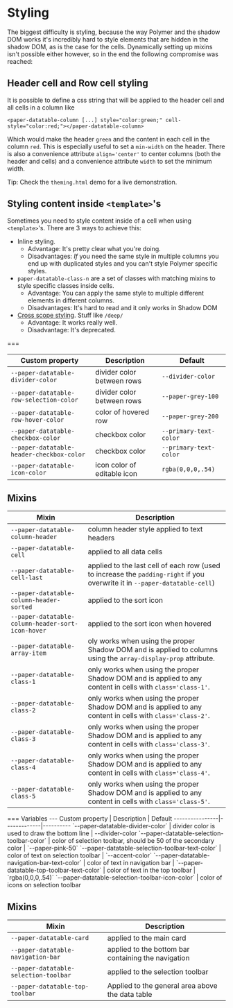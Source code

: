 Styling
===
The biggest difficulty is styling, because the way Polymer and the shadow DOM works it's incredibly hard to style elements that are hidden in the shadow DOM, as is the case for the cells. Dynamically setting up mixins isn't possible either however, so in the end the following compromise was reached:

Header cell and Row cell styling
---
It is possible to define a css string that will be applied to the header cell and all cells in a column like

	<paper-datatable-column [...] style="color:green;" cell-style="color:red;"></paper-datatable-column>

Which would make the header `green` and the content in each cell in the column `red`. This is especially useful to set a `min-width` on the header. There is also a convenience attribute `align='center'` to center columns (both the header and cells) and a convenience attribute `width` to set the minimum width.

Tip: Check the `theming.html` demo for a live demonstration.

Styling content inside `<template>`'s
---
Sometimes you need to style content inside of a cell when using `<template>`'s. There are 3 ways to achieve this:

 - Inline styling. 
   - Advantage: It's pretty clear what you're doing. 
   - Disadvantages: *If* you need the same style in multiple columns you end up with duplicated styles and you can't 
     style Polymer specific styles.
 - `paper-datatable-class-n` are a set of classes with matching mixins to style specific classes inside cells. 
   - Advantage: You can apply the same style to multiple different elements in different columns.
   - Disadvantages: It's hard to read and it only works in Shadow DOM
 - [Cross scope styling](https://www.polymer-project.org/1.0/docs/devguide/styling.html#xscope-styling). Stuff like `/deep/`
   - Advantage: It works really well.
   - Disadvantage: It's deprecated.

<paper-datatable>
===

 Custom property | Description | Default
 ----------------|-------------|----------
 `--paper-datatable-divider-color` | divider color between rows | `--divider-color`
 `--paper-datatable-row-selection-color` | divider color between rows | `--paper-grey-100`
 `--paper-datatable-row-hover-color` | color of hovered row | `--paper-grey-200`
 `--paper-datatable-checkbox-color` | checkbox color | `--primary-text-color`
 `--paper-datatable-header-checkbox-color` | checkbox color | `--primary-text-color`
 `--paper-datatable-icon-color` | icon color of editable icon | `rgba(0,0,0,.54)`

Mixins
---

 Mixin | Description
 ------|-------------
 `--paper-datatable-column-header` | column header style applied to text headers
 `--paper-datatable-cell` | applied to all data cells
 `--paper-datatable-cell-last` | applied to the last cell of each row (used to increase the `padding-right` if you overwrite it in `--paper-datatable-cell`)
 `--paper-datatable-column-header-sorted` | applied to the sort icon
 `--paper-datatable-column-header-sort-icon-hover` | applied to the sort icon when hovered
 `--paper-datatable-array-item` | oly works when using the proper Shadow DOM and is applied to columns using the `array-display-prop` attribute.
 `--paper-datatable-class-1` | only works when using the proper Shadow DOM and is applied to any content in cells with `class='class-1'`.
 `--paper-datatable-class-2` | only works when using the proper Shadow DOM and is applied to any content in cells with `class='class-2'`.
 `--paper-datatable-class-3` | only works when using the proper Shadow DOM and is applied to any content in cells with `class='class-3'`.
 `--paper-datatable-class-4` | only works when using the proper Shadow DOM and is applied to any content in cells with `class='class-4'`.
 `--paper-datatable-class-5` | only works when using the proper Shadow DOM and is applied to any content in cells with `class='class-5'`.

<paper-datatable-card>
===
Variables
---
 Custom property | Description | Default
 ----------------|-------------|----------
 `--paper-datatable-divider-color` | divider color is used to draw the bottom line | --divider-color
 `--paper-datatable-selection-toolbar-color` | color of selection toolbar, should be 50 of the secondary color | `--paper-pink-50`
 `--paper-datatable-selection-toolbar-text-color` | color of text on selection toolbar | `--accent-color`
 `--paper-datatable-navigation-bar-text-color` | color of text in navigation bar |
 `--paper-datatable-top-toolbar-text-color` | color of text in the top toolbar | `rgba(0,0,0,.54)`
 `--paper-datatable-selection-toolbar-icon-color` | color of icons on selection toolbar 

Mixins
---

 Mixin | Description
 ------|-------------
 `--paper-datatable-card` | applied to the main card
 `--paper-datatable-navigation-bar` | applied to the bottom bar containing the navigation
 `--paper-datatable-selection-toolbar` | applied to the selection toolbar
 `--paper-datatable-top-toolbar` | Applied to the general area above the data table
